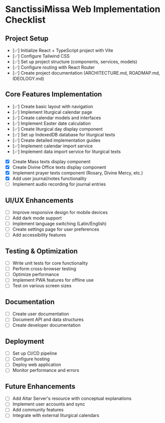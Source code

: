 # SanctissiMissa Web Implementation Checklist

## Project Setup

- [✅] Initialize React + TypeScript project with Vite
- [✅] Configure Tailwind CSS
- [✅] Set up project structure (components, services, models)
- [✅] Configure routing with React Router
- [✅] Create project documentation (ARCHITECTURE.md, ROADMAP.md, IDEOLOGY.md)

## Core Features Implementation

- [✅] Create basic layout with navigation
- [✅] Implement liturgical calendar page
- [✅] Create calendar models and interfaces
- [✅] Implement Easter date calculation
- [✅] Create liturgical day display component
- [✅] Set up IndexedDB database for liturgical texts
- [✅] Create detailed implementation guides
- [✅] Implement calendar import service
- [✅] Implement data import service for liturgical texts
- [x] Create Mass texts display component
- [x] Create Divine Office texts display component
- [x] Implement prayer texts component (Rosary, Divine Mercy, etc.)
- [x] Add user journal/notes functionality
- [ ] Implement audio recording for journal entries

## UI/UX Enhancements

- [ ] Improve responsive design for mobile devices
- [ ] Add dark mode support
- [ ] Implement language switching (Latin/English)
- [ ] Create settings page for user preferences
- [ ] Add accessibility features

## Testing & Optimization

- [ ] Write unit tests for core functionality
- [ ] Perform cross-browser testing
- [ ] Optimize performance
- [ ] Implement PWA features for offline use
- [ ] Test on various screen sizes

## Documentation

- [ ] Create user documentation
- [ ] Document API and data structures
- [ ] Create developer documentation

## Deployment

- [ ] Set up CI/CD pipeline
- [ ] Configure hosting
- [ ] Deploy web application
- [ ] Monitor performance and errors

## Future Enhancements

- [ ] Add Altar Server's resource with conceptual explanations
- [ ] Implement user accounts and sync
- [ ] Add community features
- [ ] Integrate with external liturgical calendars
